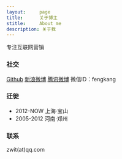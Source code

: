 ```yaml
---
layout:     page
title:      关于博主
stitle:     About me
description: 关于我
---
```


专注互联网营销

### 社交 ###

[Github](http://github.com/zwitzwit) [新浪微博](http://weibo.com/371z) [腾讯微博](http://t.qq.com/china-Marketing) 微信ID：fengkang

### 迁徙 ###

* 2012-NOW 上海·宝山
* 2005-2012 河南·郑州

### 联系 ###

zwit(at)qq.com

